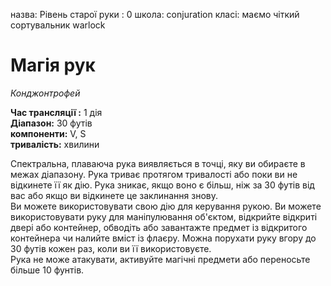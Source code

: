 назва: Рівень старої руки : 0 школа: conjuration класі: маємо чіткий сортувальник warlock

# Магія рук
_Конджонтрофей_

**Час трансляції :** 1 дія    
**Діапазон:** 30 футів    
**компоненти:** V, S    
**тривалість:** хвилини

Спектральна, плаваюча рука виявляється в точці, яку ви обираєте в межах діапазону. Рука триває протягом тривалості або поки ви не відкинете її як дію. Рука зникає, якщо воно є більш, ніж за 30 футів від вас або якщо ви відкинете це заклинання знову.    
Ви можете використовувати свою дію для керування рукою. Ви можете використовувати руку для маніпулювання об'єктом, відкрийте відкриті двері або контейнер, обводіть або завантажте предмет із відкритого контейнера чи налийте вміст із флаєру. Можна порухати руку вгору до 30 футів кожен раз, коли ви її використовуєте.    
Рука не може атакувати, активуйте магічні предмети або переносьте більше 10 фунтів. 
